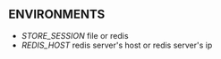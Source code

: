 ENVIRONMENTS
------------

- *STORE_SESSION* file or redis
- *REDIS_HOST* redis server's  host or redis server's ip